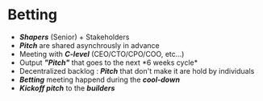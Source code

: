 # Betting

 * <div v-click>  <Variant type="info"> <i><b>Shapers</b></i> </Variant> (Senior) + Stakeholders </div>
 * <div v-click> <Variant type="info"> <i><b>Pitch</b></i> </Variant> are shared asynchrously in advance </div>
 * <div v-click> Meeting with <Variant type="info"> <i><b>C-level</b></i> </Variant> (CEO/CTO/CPO/COO, etc...) </div>
 * <div v-click> Output <Variant type="info"> <i><b>"Pitch"</b></i> </Variant> that goes to the next *6 weeks cycle* </div>
 * <div v-click> Decentralized backlog : <Variant type="info"> <i><b>Pitch</b></i> </Variant> that don't make it are hold by individuals </div>
 * <div v-click> <Variant type="info"> <i><b>Betting</b></i> </Variant> meeting happend during the <Variant type="info"> <i><b>cool-down</b></i> </Variant> </div>
 * <div v-click>  <Variant type="info"> <i><b>Kickoff pitch</b></i> </Variant> to the  <Variant type="info"> <i><b>builders</b></i> </Variant></div>

